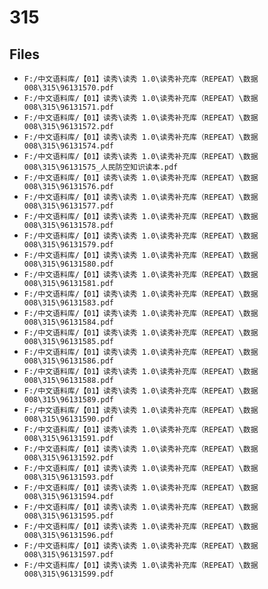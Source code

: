 # 315

## Files

- `F:/中文语料库/【01】读秀\读秀 1.0\读秀补充库（REPEAT）\数据008\315\96131570.pdf`
- `F:/中文语料库/【01】读秀\读秀 1.0\读秀补充库（REPEAT）\数据008\315\96131571.pdf`
- `F:/中文语料库/【01】读秀\读秀 1.0\读秀补充库（REPEAT）\数据008\315\96131572.pdf`
- `F:/中文语料库/【01】读秀\读秀 1.0\读秀补充库（REPEAT）\数据008\315\96131574.pdf`
- `F:/中文语料库/【01】读秀\读秀 1.0\读秀补充库（REPEAT）\数据008\315\96131575_人民防空知识读本.pdf`
- `F:/中文语料库/【01】读秀\读秀 1.0\读秀补充库（REPEAT）\数据008\315\96131576.pdf`
- `F:/中文语料库/【01】读秀\读秀 1.0\读秀补充库（REPEAT）\数据008\315\96131577.pdf`
- `F:/中文语料库/【01】读秀\读秀 1.0\读秀补充库（REPEAT）\数据008\315\96131578.pdf`
- `F:/中文语料库/【01】读秀\读秀 1.0\读秀补充库（REPEAT）\数据008\315\96131579.pdf`
- `F:/中文语料库/【01】读秀\读秀 1.0\读秀补充库（REPEAT）\数据008\315\96131580.pdf`
- `F:/中文语料库/【01】读秀\读秀 1.0\读秀补充库（REPEAT）\数据008\315\96131581.pdf`
- `F:/中文语料库/【01】读秀\读秀 1.0\读秀补充库（REPEAT）\数据008\315\96131583.pdf`
- `F:/中文语料库/【01】读秀\读秀 1.0\读秀补充库（REPEAT）\数据008\315\96131584.pdf`
- `F:/中文语料库/【01】读秀\读秀 1.0\读秀补充库（REPEAT）\数据008\315\96131585.pdf`
- `F:/中文语料库/【01】读秀\读秀 1.0\读秀补充库（REPEAT）\数据008\315\96131586.pdf`
- `F:/中文语料库/【01】读秀\读秀 1.0\读秀补充库（REPEAT）\数据008\315\96131588.pdf`
- `F:/中文语料库/【01】读秀\读秀 1.0\读秀补充库（REPEAT）\数据008\315\96131589.pdf`
- `F:/中文语料库/【01】读秀\读秀 1.0\读秀补充库（REPEAT）\数据008\315\96131590.pdf`
- `F:/中文语料库/【01】读秀\读秀 1.0\读秀补充库（REPEAT）\数据008\315\96131591.pdf`
- `F:/中文语料库/【01】读秀\读秀 1.0\读秀补充库（REPEAT）\数据008\315\96131592.pdf`
- `F:/中文语料库/【01】读秀\读秀 1.0\读秀补充库（REPEAT）\数据008\315\96131593.pdf`
- `F:/中文语料库/【01】读秀\读秀 1.0\读秀补充库（REPEAT）\数据008\315\96131594.pdf`
- `F:/中文语料库/【01】读秀\读秀 1.0\读秀补充库（REPEAT）\数据008\315\96131595.pdf`
- `F:/中文语料库/【01】读秀\读秀 1.0\读秀补充库（REPEAT）\数据008\315\96131596.pdf`
- `F:/中文语料库/【01】读秀\读秀 1.0\读秀补充库（REPEAT）\数据008\315\96131597.pdf`
- `F:/中文语料库/【01】读秀\读秀 1.0\读秀补充库（REPEAT）\数据008\315\96131599.pdf`
